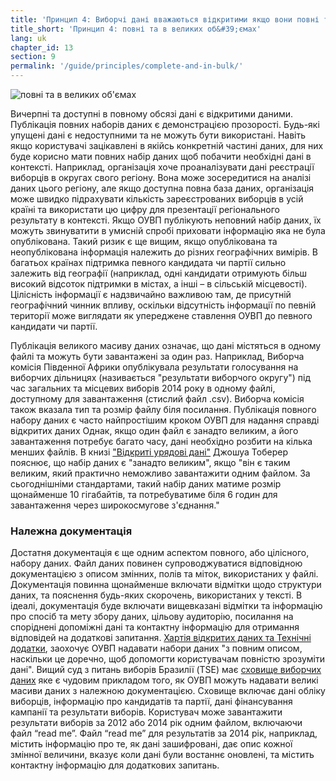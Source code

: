 ```yaml
---
title: 'Принцип 4: Виборчі дані вважаються відкритими якщо вони повні та в великих об&#39;ємах.'
title_short: 'Принцип 4: повні та в великих об&#39;ємах'
lang: uk
chapter_id: 13
section: 9
permalink: '/guide/principles/complete-and-in-bulk/'
---
```


![повні та в великих об'ємах](/images/inventory/principles/complete-and-in-bulk.png)

Вичерпні та доступні в повному обсязі дані є відкритими даними. Публікація повних наборів даних є демонстрацією прозорості. Будь-які упущені дані є недоступними та не можуть бути використані. Навіть якщо користувачі зацікавлені в якійсь конкретній частині даних, для них буде корисно мати повних набір даних щоб побачити необхідні дані в контексті. Наприклад, організація хоче проаналізувати дані реєстрації виборців в округах свого регіону. Вона може зосередитися на аналізі даних цього регіону, але якщо доступна повна база даних, організація може швидко підрахувати кількість зареєстрованих виборців в усій країні та використати цю цифру для презентації регіонального результату в контексті. Якщо ОУВП публікують неповний набір даних, їх можуть звинуватити в умисній спробі приховати інформацію яка не була опублікована. Такий ризик є ще вищим, якщо опублікована та неопублікована інформація належить до різних географічних вимірів. В багатьох країнах підтримка певного кандидата чи партії сильно залежить від географії (наприклад, одні кандидати отримують більш високий відсоток підтримки в містах, а інші – в сільській місцевості). Цілісність інформації є надзвичайно важливою там, де присутній географічний чинник впливу, оскільки відсутність інформації по певній території може виглядати як упереджене ставлення ОУВП до певного кандидати чи партії.

Публікація великого масиву даних означає, що дані містяться в одному файлі та можуть бути завантажені за один раз. Наприклад, Виборча комісія Південної Африки опублікувала результати голосування на виборчих дільницях (називається "результати виборчого округу") під час загальних та місцевих виборів 2014 року в одному файлі, доступному для завантаження (стислий файл .csv). Виборча комісія також вказала тип та розмір файлу біля посилання. Публікація повного набору даних є часто найпростішим кроком ОУВП для надання справді відкритих даних Однак, якщо один файл є занадто великим, а його завантаження потребує багато часу, дані необхідно розбити на кілька менших файлів. В книзі ["Відкриті урядові дані"](https://opengovdata.io/2014/bulk-data-an-api/) Джошуа Тоберер пояснює, що набір даних є "занадто великим", якщо "він є таким великим, який практично неможливо завантажити одним файлом. За сьогоднішніми стандартами, такий набір даних матиме розмір щонайменше 10 гігабайтів, та потребуватиме біля 6 годин для завантаження через широкосмугове з'єднання."

### Належна документація

Достатня документація є ще одним аспектом повного, або цілісного, набору даних. Файл даних повинен супроводжуватися відповідною документацією з описом змінних, полів та міток, використаних у файлі. Документація повинна щонайменше включати відмітки щодо структури даних, та пояснення будь-яких скорочень, використаних у тексті. В ідеалі, документація буде включати вищевказані відмітки та інформацію про спосіб та мету збору даних, цільову аудиторію, посилання на споріднені допоміжні дані та контактну інформацію для отримання відповідей на додаткові запитання. [Хартія відкритих даних та Технічні додатки](https://www.gov.uk/government/publications/open-data-charter/g8-open-data-charter-and-technical-annex#principle-1-open-data-by-default), заохочує ОУВП надавати набори даних "з повним описом, наскільки це доречно, щоб допомогти користувачам повністю зрозуміти дані". Вищий суд з питань виборів Бразилії (TSE) має [сховище виборчих даних](http://www.tse.jus.br/hotSites/pesquisas-eleitorais/index.html) яке є чудовим прикладом того, як ОУВП можуть надавати великі масиви даних з належною документацією. Сховище включає дані обліку виборців, інформацію про кандидатів та партії, дані фінансування кампанії та результати виборів. Користувач може завантажити результати виборів за 2012 або 2014 рік одним файлом, включаючи файл “read me”. Файл “read me” для результатів за 2014 рік, наприклад, містить інформацію про те, як дані зашифровані, дає опис кожної змінної величини, вказує коли дані були востаннє оновлені, та містить контактну інформацію для додаткових запитань.
